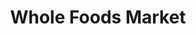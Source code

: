 ---
title: "Whole Foods Market"
url: /tigard/whole-foods-market-southwest-scholls-ferry-road/
shop: supermarket
---